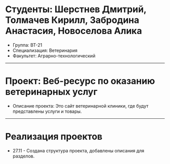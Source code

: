  # Студенты: Шерстнев Дмитрий, Толмачев Кирилл, Забродина Анастасия, Новоселова Алика
 - Группа: ВТ-21
 - Специализация: Ветеринария
 - Факультет: Аграрно-технологический
 ---
# Проект: Веб-ресурс по оказанию ветеринарных услуг
- Описание проекта: Это сайт ветеринарной клиники, где будут представлены услуги и товары.  
---
# Реализация проектов
- 27.11 - Создана структура проекта, добавлены описания для разделов. 

